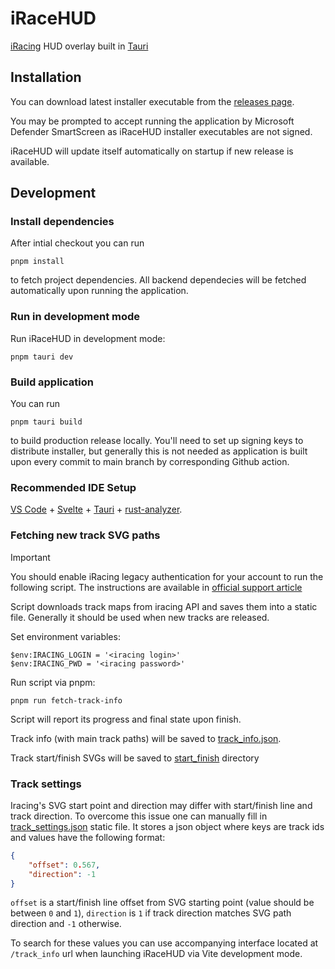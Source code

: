 # iRaceHUD

[iRacing](https://www.iracing.com/) HUD overlay built in [Tauri](https://tauri.app/)

## Installation

You can download latest installer executable from the [releases page](https://github.com/xikxp1/iRaceHUD/releases/latest).

You may be prompted to accept running the application by Microsoft Defender SmartScreen as iRaceHUD installer executables are not signed.

iRaceHUD will update itself automatically on startup if new release is available.

## Development

### Install dependencies

After intial checkout you can run

```
pnpm install
```

to fetch project dependencies. All backend dependecies will be fetched automatically upon running the application.

### Run in development mode

Run iRaceHUD in development mode:

```
pnpm tauri dev
```

### Build application

You can run

```
pnpm tauri build
```

to build production release locally. You'll need to set up signing keys to distribute installer, but generally this is not needed as application is built upon every commit to main branch by corresponding Github action.

### Recommended IDE Setup

[VS Code](https://code.visualstudio.com/) + [Svelte](https://marketplace.visualstudio.com/items?itemName=svelte.svelte-vscode) + [Tauri](https://marketplace.visualstudio.com/items?itemName=tauri-apps.tauri-vscode) + [rust-analyzer](https://marketplace.visualstudio.com/items?itemName=rust-lang.rust-analyzer).

### Fetching new track SVG paths

> [!IMPORTANT]
> You should enable iRacing legacy authentication for your account to run the following script. The instructions are available in [official support article](https://support.iracing.com/support/solutions/articles/31000173894-enabling-or-disabling-legacy-read-only-authentication)

Script downloads track maps from iracing API and saves them into a static file. Generally it should be used when new tracks are released.

Set environment variables:

```
$env:IRACING_LOGIN = '<iracing login>'
$env:IRACING_PWD = '<iracing password>'
```

Run script via pnpm:

```
pnpm run fetch-track-info
```

Script will report its progress and final state upon finish.

Track info (with main track paths) will be saved to [track_info.json](./static/track_info_data/track_info.json).

Track start/finish SVGs will be saved to [start_finish](./static/track_info_data/start_finish/) directory

### Track settings

Iracing's SVG start point and direction may differ with start/finish line and track direction. To overcome this issue one can manually fill in [track_settings.json](./static/track_info_data/track_settings.json) static file. It stores a json object where keys are track ids and values have the following format:

```json
{
    "offset": 0.567,
    "direction": -1
}
```

`offset` is a start/finish line offset from SVG starting point (value should be between `0` and `1`), `direction` is `1` if track direction matches SVG path direction and `-1` otherwise.

To search for these values you can use accompanying interface located at `/track_info` url when launching iRaceHUD via Vite development mode.
